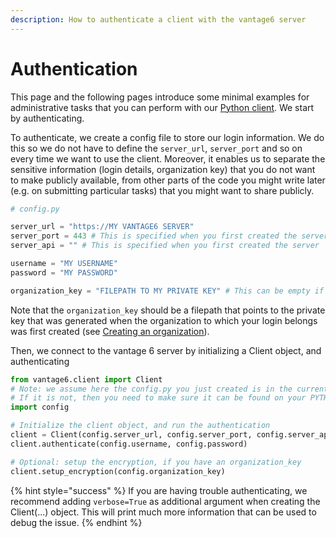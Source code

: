 ```yaml
---
description: How to authenticate a client with the vantage6 server
---
```


# Authentication

This page and the following pages introduce some minimal examples for administrative tasks that you can perform with our [Python client](./). We start by authenticating.

To authenticate, we create a config file to store our login information. We do this so we do not have to define the `server_url`, `server_port` and so on every time we want to use the client. Moreover, it enables us to separate the sensitive information (login details, organization key) that you do not want to make publicly available, from other parts of the code you might write later (e.g. on submitting particular tasks) that you might want to share publicly.

```python
# config.py

server_url = "https://MY VANTAGE6 SERVER"
server_port = 443 # This is specified when you first created the server
server_api = "" # This is specified when you first created the server

username = "MY USERNAME"
password = "MY PASSWORD"

organization_key = "FILEPATH TO MY PRIVATE KEY" # This can be empty if you do not want to set up encryption
```

Note that the `organization_key` should be a filepath that points to the private key that was generated when the organization to which your login belongs was first created (see [Creating an organization](organization.md)).

Then, we connect to the vantage 6 server by initializing a Client object, and authenticating

```python
from vantage6.client import Client
# Note: we assume here the config.py you just created is in the current directory.
# If it is not, then you need to make sure it can be found on your PYTHONPATH
import config

# Initialize the client object, and run the authentication
client = Client(config.server_url, config.server_port, config.server_api)
client.authenticate(config.username, config.password)

# Optional: setup the encryption, if you have an organization_key
client.setup_encryption(config.organization_key)
```

{% hint style="success" %}
If you are having trouble authenticating, we recommend adding `verbose=True` as additional argument when creating the Client(...) object. This will print much more information that can be used to debug the issue.
{% endhint %}
